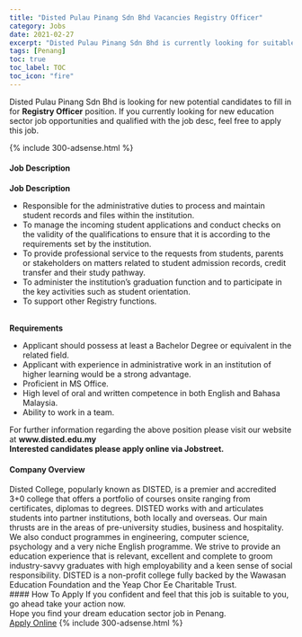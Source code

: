 ```yaml
---
title: "Disted Pulau Pinang Sdn Bhd Vacancies Registry Officer" 
category: Jobs 
date: 2021-02-27 
excerpt: "Disted Pulau Pinang Sdn Bhd is currently looking for suitable person to fill in the Registry Officer which positioned at Penang" 
tags: [Penang] 
toc: true 
toc_label: TOC 
toc_icon: "fire" 
--- 
```


<p>Disted Pulau Pinang Sdn Bhd is looking for new potential candidates to fill in for <b>Registry Officer</b> position. If you currently looking for new education sector job opportunities and qualified with the job desc, feel free to apply this job.
</p>{% include 300-adsense.html %} 
 <div><div><h4>Job Description</h4></div><div><div><span><div><div><strong>Job Description</strong><ul><li>Responsible for the administrative duties to process and maintain student records and files within the institution.</li><li>To manage the incoming student applications and conduct checks on the validity of the qualifications to ensure that it is according to the requirements set by the institution.</li><li>To provide professional service to the requests from students, parents or stakeholders on matters related to student admission records, credit transfer and their study pathway.</li><li>To administer the institution&#8217;s graduation function and to participate in the key activities such as student orientation.</li><li>To support other Registry functions.</li></ul><br><strong>Requirements</strong><ul><li>Applicant should possess at least a Bachelor Degree or equivalent in the related field.</li><li>Applicant with experience in administrative work in an institution of higher learning would be a strong advantage.</li><li>Proficient in MS Office.</li><li>High level of oral and written competence in both English and Bahasa Malaysia.</li><li>Ability to work in a team.</li></ul></div><div><div>For further information regarding the above position please visit our website at <strong>www.disted.edu.my</strong></div><div><strong>Interested candidates please apply online via Jobstreet.</strong></div></div></div></span></div></div></div> 
<div><div><h4>Company Overview</h4></div><div><div><span><div><div>
	Disted College, popularly known as DISTED, is a premier and accredited 3+0 college that offers a portfolio of courses onsite ranging from certificates, diplomas to degrees. DISTED works with and articulates students into partner institutions, both locally and overseas. Our main thrusts are in the areas of pre-university studies, business and hospitality. We also conduct programmes in engineering, computer science, psychology and a very niche English programme. We strive to provide an education experience that is relevant, excellent and complete to groom industry-savvy graduates with high employability and a keen sense of social responsibility. DISTED is a non-profit college fully backed by the Wawasan Education Foundation and the Yeap Chor Ee Charitable Trust.</div></div></span></div></div></div> 
#### How To Apply 
If you confident and feel that this job is suitable to you, go ahead take your action now. <br/> 
Hope you find your dream education sector job in Penang. <br/> 
<a href="https://www.jobstreet.com.my/en/job/registry-officer-4483397?jobId=jobstreet-my-job-4483397" class="btn btn--info" target="_blank" rel="nofollow noopenner">Apply Online</a> 
{% include 300-adsense.html %} 